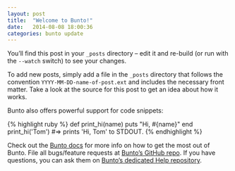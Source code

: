 ```yaml
---
layout: post
title:  "Welcome to Bunto!"
date:   2014-08-08 18:00:36
categories: bunto update
---
```

You’ll find this post in your `_posts` directory – edit it and re-build (or run with the `--watch` switch) to see your changes.

To add new posts, simply add a file in the `_posts` directory that follows the convention `YYYY-MM-DD-name-of-post.ext` and includes the necessary front matter. Take a look at the source for this post to get an idea about how it works.

Bunto also offers powerful support for code snippets:

{% highlight ruby %}
def print_hi(name)
  puts "Hi, #{name}"
end
print_hi('Tom')
#=> prints 'Hi, Tom' to STDOUT.
{% endhighlight %}

Check out the [Bunto docs][bunto] for more info on how to get the most out of Bunto. File all bugs/feature requests at [Bunto’s GitHub repo][bunto-gh]. If you have questions, you can ask them on [Bunto’s dedicated Help repository][bunto-help].

[bunto]:      http://buntorb.com
[bunto-gh]:   https://github.com/bunto/bunto
[bunto-help]: https://github.com/bunto/bunto-help
